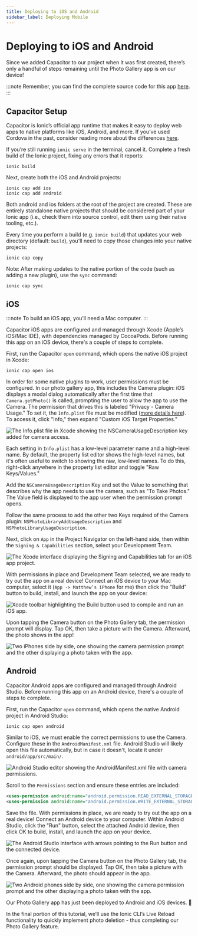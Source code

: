 ```yaml
---
title: Deploying to iOS and Android
sidebar_label: Deploying Mobile
---
```


<head>
  <title>Adding Mobile Support with React | Ionic Capacitor Camera</title>
  <meta
    name="description"
    content="Capacitor is Ionic’s official app runtime to deploy web apps to native platforms like iOS, Android, and more. Read for how to build and deploy Ionic React apps."
  />
</head>

# Deploying to iOS and Android

Since we added Capacitor to our project when it was first created, there’s only a handful of steps remaining until the Photo Gallery app is on our device!

:::note
Remember, you can find the complete source code for this app [here](https://github.com/ionic-team/photo-gallery-capacitor-react).
:::

## Capacitor Setup

Capacitor is Ionic’s official app runtime that makes it easy to deploy web apps to native platforms like iOS, Android, and more. If you’ve used Cordova in the past, consider reading more about the differences [here](https://capacitorjs.com/docs/cordova#differences-between-capacitor-and-cordova).

If you’re still running `ionic serve` in the terminal, cancel it. Complete a fresh build of the Ionic project, fixing any errors that it reports:

```shell
ionic build
```

Next, create both the iOS and Android projects:

```shell
ionic cap add ios
ionic cap add android
```

Both android and ios folders at the root of the project are created. These are entirely standalone native projects that should be considered part of your Ionic app (i.e., check them into source control, edit them using their native tooling, etc.).

Every time you perform a build (e.g. `ionic build`) that updates your web directory (default: `build`), you'll need to copy those changes into your native projects:

```shell
ionic cap copy
```

Note: After making updates to the native portion of the code (such as adding a new plugin), use the `sync` command:

```shell
ionic cap sync
```

## iOS

:::note
To build an iOS app, you’ll need a Mac computer.
:::

Capacitor iOS apps are configured and managed through Xcode (Apple’s iOS/Mac IDE), with dependencies managed by CocoaPods. Before running this app on an iOS device, there's a couple of steps to complete.

First, run the Capacitor `open` command, which opens the native iOS project in Xcode:

```shell
ionic cap open ios
```

In order for some native plugins to work, user permissions must be configured. In our photo gallery app, this includes the Camera plugin: iOS displays a modal dialog automatically after the first time that `Camera.getPhoto()` is called, prompting the user to allow the app to use the Camera. The permission that drives this is labeled "Privacy - Camera Usage." To set it, the `Info.plist` file must be modified ([more details here](https://capacitorjs.com/docs/ios/configuration)). To access it, click "Info," then expand "Custom iOS Target Properties."

![The Info.plist file in Xcode showing the NSCameraUsageDescription key added for camera access.](/img/guides/first-app-cap-ng/xcode-info-plist.png 'Xcode Info.plist Configuration')

Each setting in `Info.plist` has a low-level parameter name and a high-level name. By default, the property list editor shows the high-level names, but it's often useful to switch to showing the raw, low-level names. To do this, right-click anywhere in the property list editor and toggle "Raw Keys/Values."

Add the `NSCameraUsageDescription` Key and set the Value to something that describes why the app needs to use the camera, such as "To Take Photos." The Value field is displayed to the app user when the permission prompt opens.

Follow the same process to add the other two Keys required of the Camera plugin: `NSPhotoLibraryAddUsageDescription` and `NSPhotoLibraryUsageDescription`.

Next, click on `App` in the Project Navigator on the left-hand side, then within the `Signing & Capabilities` section, select your Development Team.

![The Xcode interface displaying the Signing and Capabilities tab for an iOS app project.](/img/guides/first-app-cap-ng/xcode-signing.png 'Xcode Signing & Capabilities')

With permissions in place and Development Team selected, we are ready to try out the app on a real device! Connect an iOS device to your Mac computer, select it (`App -> Matthew’s iPhone` for me) then click the "Build" button to build, install, and launch the app on your device:

![Xcode toolbar highlighting the Build button used to compile and run an iOS app.](/img/guides/first-app-cap-ng/xcode-build-button.png 'Xcode Build Button')

Upon tapping the Camera button on the Photo Gallery tab, the permission prompt will display. Tap OK, then take a picture with the Camera. Afterward, the photo shows in the app!

![Two iPhones side by side, one showing the camera permission prompt and the other displaying a photo taken with the app.](/img/guides/first-app-cap-ng/ios-permissions-photo.png 'iOS Camera Permission Prompt and Photo Result')

## Android

Capacitor Android apps are configured and managed through Android Studio. Before running this app on an Android device, there's a couple of steps to complete.

First, run the Capacitor `open` command, which opens the native Android project in Android Studio:

```shell
ionic cap open android
```

Similar to iOS, we must enable the correct permissions to use the Camera. Configure these in the `AndroidManifest.xml` file. Android Studio will likely open this file automatically, but in case it doesn't, locate it under `android/app/src/main/`.

![Android Studio editor showing the AndroidManifest.xml file with camera permissions.](/img/guides/first-app-cap-ng/android-manifest.png 'Android Manifest Permissions')

Scroll to the `Permissions` section and ensure these entries are included:

```xml
<uses-permission android:name="android.permission.READ_EXTERNAL_STORAGE"/>
<uses-permission android:name="android.permission.WRITE_EXTERNAL_STORAGE" />
```

Save the file. With permissions in place, we are ready to try out the app on a real device! Connect an Android device to your computer. Within Android Studio, click the "Run" button, select the attached Android device, then click OK to build, install, and launch the app on your device.

![The Android Studio interface with arrows pointing to the Run button and the connected device.](/img/guides/first-app-cap-ng/android-device.png 'Android Studio Run Configuration')

Once again, upon tapping the Camera button on the Photo Gallery tab, the permission prompt should be displayed. Tap OK, then take a picture with the Camera. Afterward, the photo should appear in the app.

![Two Android phones side by side, one showing the camera permission prompt and the other displaying a photo taken with the app.](/img/guides/first-app-cap-ng/android-permissions-photo.png 'Android Permissions and Photo Capture')

Our Photo Gallery app has just been deployed to Android and iOS devices. 🎉

In the final portion of this tutorial, we’ll use the Ionic CLI’s Live Reload functionality to quickly implement photo deletion - thus completing our Photo Gallery feature.
